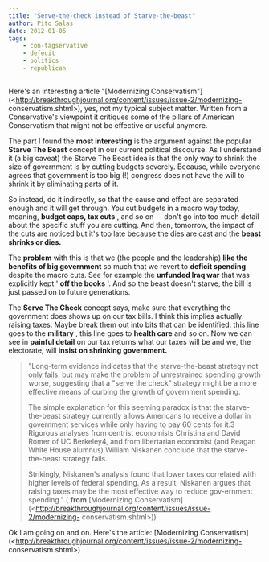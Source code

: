 ```yaml
---
title: "Serve-the-check instead of Starve-the-beast"
author: Pito Salas
date: 2012-01-06
tags:
    - con-tagservative
    - defecit
    - politics
    - republican
---
```




Here's an interesting article "[Modernizing
Conservatism"](<http://breakthroughjournal.org/content/issues/issue-2/modernizing-
conservatism.shtml>), yes, not my typical subject matter. Written from a
Conservative's viewpoint it critiques some of the pillars of American
Conservatism that might not be effective or useful anymore.

The part I found the **most interesting** is the argument against the popular
**Starve The Beast** concept in our current political discourse. As I
understand it (a big caveat) the Starve The Beast idea is that the only way to
shrink the size of government is by cutting budgets severely. Because, while
everyone agrees that government is too big (!) congress does not have the will
to shrink it by eliminating parts of it.

So instead, do it indirectly, so that the cause and effect are separated
enough and it will get through. You cut budgets in a macro way today, meaning,
**budget caps, tax cuts** , and so on -- don't go into too much detail about
the specific stuff you are cutting. And then, tomorrow, the impact of the cuts
are noticed but it's too late because the dies are cast and the **beast
shrinks or dies.**

The **problem** with this is that we (the people and the leadership) **like
the benefits of big government** so much that we revert to **deficit
spending** despite the macro cuts. See for example the **unfunded Iraq war**
that was explicitly kept ' **off the books** '. And so the beast doesn't
starve, the bill is just passed on to future generations.

The **Serve The Check** concept says, make sure that everything the government
does shows up on our tax bills. I think this implies actually raising taxes.
Maybe break them out into bits that can be identified: this line goes to the
**military** , this line goes to **health care** and so on. Now we can see in
**painful detail** on our tax returns what our taxes will be and we, the
electorate, will **insist on shrinking government.**

> "Long-term evidence indicates that the starve-the-beast strategy not only
> fails, but may make the problem of unrestrained spending growth worse,
> suggesting that a "serve the check" strategy might be a more effective means
> of curbing the growth of government spending.
>
> The simple explanation for this seeming paradox is that the starve-the-beast
> strategy currently allows Americans to receive a dollar in government
> services while only having to pay 60 cents for it.3 Rigorous analyses from
> centrist economists Christina and David Romer of UC Berkeley4, and from
> libertarian economist (and Reagan White House alumnus) William Niskanen
> conclude that the starve-the-beast strategy fails.
>
> Strikingly, Niskanen's analysis found that lower taxes correlated with
> higher levels of federal spending. As a result, Niskanen argues that raising
> taxes may be the most effective way to reduce gov-ernment spending." (
> **from** [Modernizing
> Conservatism](<http://breakthroughjournal.org/content/issues/issue-2/modernizing-
> conservatism.shtml>))

Ok I am going on and on. Here's the article: [Modernizing
Conservatism](<http://breakthroughjournal.org/content/issues/issue-2/modernizing-
conservatism.shtml>)


